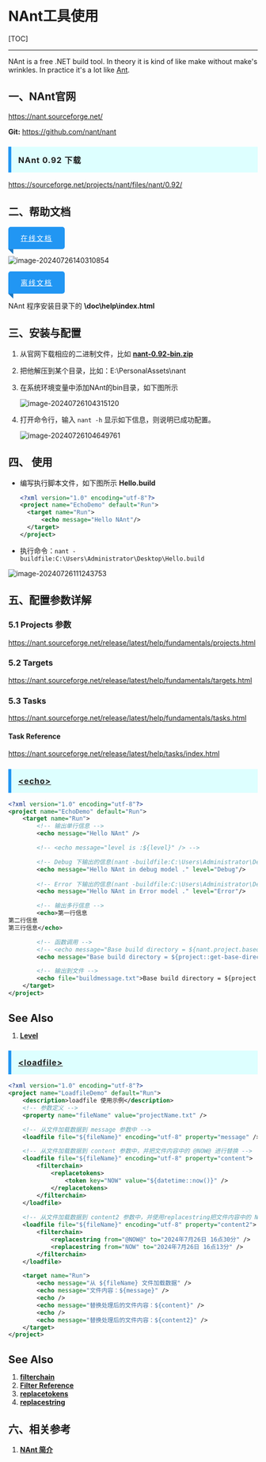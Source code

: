 # NAnt工具使用

[TOC]

---

NAnt is a free .NET build tool. In theory it is kind of like make without make's wrinkles. In practice it's a lot like [Ant](http://ant.apache.org/).

## 一、NAnt官网

https://nant.sourceforge.net/

**Git:** https://github.com/nant/nant

<h3 style="border-left:6px solid #2196F3;background:#ddffff;padding:14px;font-size:16px;letter-spacing:1px;">NAnt 0.92 下载</h3>

https://sourceforge.net/projects/nant/files/nant/0.92/



## 二、帮助文档

<div style="display:inline-block;position:relative;background:#2196F3;color:white;text-align:center;padding: 0px 25px;            height:45px;line-height:45px;border-radius:5px 5px 5px 0px;letter-spacing:2px;">
        <div><a style="color:white;" href="https://nant.sourceforge.net/release/latest/help/">在线文档</a></div>
        <div style="width:0px;height:0px;position: absolute;border:5px solid transparent;border-top:5px solid #1a76c0;            border-right:5px solid #1a76c0;left: 0px;bottom: -10px;"></div>
    </div>
<p style="margin-top:10px;"></p>

![image-20240726140310854](../Images/NAnt/image-20240726140310854.png)



<div style="display:inline-block;position:relative;background:#2196F3;color:white;text-align:center;padding: 0px 25px;            height:45px;line-height:45px;border-radius:5px 5px 5px 0px;letter-spacing:2px;">
        <div><a style="color:white;" href="">离线文档</a></div>
        <div style="width:0px;height:0px;position: absolute;border:5px solid transparent;border-top:5px solid #1a76c0;            border-right:5px solid #1a76c0;left: 0px;bottom: -10px;"></div>
    </div>
<p style="margin-top:10px;"></p>

NAnt 程序安装目录下的 **\doc\help\index.html**



## 三、安装与配置

1. 从官网下载相应的二进制文件，比如 **[nant-0.92-bin.zip](https://sourceforge.net/projects/nant/files/nant/0.92/nant-0.92-bin.zip/download)**

2. 把他解压到某个目录，比如：E:\PersonalAssets\nant

3. 在系统环境变量中添加NAnt的bin目录，如下图所示

   ![image-20240726104315120](../Images/NAnt/image-20240726104315120.png)

4. 打开命令行，输入 `nant -h` 显示如下信息，则说明已成功配置。

   ![image-20240726104649761](../Images/NAnt/image-20240726104649761.png)



## 四、 使用

* 编写执行脚本文件，如下图所示 **Hello.build**

  ```xml
  <?xml version="1.0" encoding="utf-8"?>
  <project name="EchoDemo" default="Run">	
  	<target name="Run">
  		<echo message="Hello NAnt"/>
  	</target>
  </project>
  ```

* 执行命令：`nant -buildfile:C:\Users\Administrator\Desktop\Hello.build`

![image-20240726111243753](../Images/NAnt/image-20240726111243753.png)



## 五、配置参数详解

### 5.1 Projects 参数

https://nant.sourceforge.net/release/latest/help/fundamentals/projects.html



### 5.2 Targets

https://nant.sourceforge.net/release/latest/help/fundamentals/targets.html



### 5.3 Tasks

https://nant.sourceforge.net/release/latest/help/fundamentals/tasks.html

#### Task Reference

https://nant.sourceforge.net/release/latest/help/tasks/index.html

<h3 style="border-left:6px solid #2196F3;background:#ddffff;padding:14px;font-size:16px;letter-spacing:1px;"><a href="https://nant.sourceforge.net/release/latest/help/tasks/echo.html">&lt;echo&gt;</a></h3>

```xml
<?xml version="1.0" encoding="utf-8"?>
<project name="EchoDemo" default="Run">
	<target name="Run">
		<!-- 输出单行信息 -->
		<echo message="Hello NAnt" />

		<!-- <echo message="level is :${level}" /> -->

		<!-- Debug 下输出的信息(nant -buildfile:C:\Users\Administrator\Desktop\echo.build -debug) -->
		<echo message="Hello NAnt in debug model ." level="Debug"/>
		
		<!-- Error 下输出的信息(nant -buildfile:C:\Users\Administrator\Desktop\echo.build -q) -->
		<echo message="Hello NAnt in Error model ." level="Error"/>

		<!-- 输出多行信息 -->
		<echo>第一行信息
第二行信息
第三行信息</echo>

		<!-- 函数调用 -->
		<!-- <echo message="Base build directory = ${nant.project.basedir}" /> -->
		<echo message="Base build directory = ${project::get-base-directory()}" />

		<!-- 输出到文件 -->
		<echo file="buildmessage.txt">Base build directory = ${project::get-base-directory()}</echo>
	</target>
</project>
```

<div style="font-weight:bold;font-size:16pt;padding-top:15px;">See Also</div>

1. **[Level](https://nant.sourceforge.net/release/latest/help/enums/NAnt.Core.Level.html)**



<h3 style="border-left:6px solid #2196F3;background:#ddffff;padding:14px;font-size:16px;letter-spacing:1px;"><a href="https://nant.sourceforge.net/release/latest/help/tasks/loadfile.html">&lt;loadfile&gt;</a></h3>

```xml
<?xml version="1.0" encoding="utf-8"?>
<project name="LoadfileDemo" default="Run">
    <description>loadfile 使用示例</description>
    <!-- 参数定义 -->
    <property name="fileName" value="projectName.txt" />

    <!-- 从文件加载数据到 message 参数中 -->
    <loadfile file="${fileName}" encoding="utf-8" property="message" />

    <!-- 从文件加载数据到 content 参数中，并把文件内容中的 @NOW@ 进行替换 -->
    <loadfile file="${fileName}" encoding="utf-8" property="content">
        <filterchain>
            <replacetokens>
                <token key="NOW" value="${datetime::now()}" />
            </replacetokens>
        </filterchain>
    </loadfile>
    
    <!-- 从文件加载数据到 content2 参数中，并使用replacestring把文件内容中的 NOW 进行替换 -->
    <loadfile file="${fileName}" encoding="utf-8" property="content2">
        <filterchain>
            <replacestring from="@NOW@" to="2024年7月26日 16点30分" />
            <replacestring from="NOW" to="2024年7月26日 16点13分" />
        </filterchain>
    </loadfile>

    <target name="Run">
        <echo message="从 ${fileName} 文件加载数据" />
        <echo message="文件内容：${message}" />
        <echo />
        <echo message="替换处理后的文件内容：${content}" />
        <echo />
        <echo message="替换处理后的文件内容：${content2}" />
    </target>
</project>
```

<div style="font-weight:bold;font-size:16pt;padding-top:15px;">See Also</div>

1. **[filterchain](https://nant.sourceforge.net/release/latest/help/types/filterchain.html)**
2. **[Filter Reference](https://nant.sourceforge.net/release/latest/help/filters/index.html)**
3. **[replacetokens](https://nant.sourceforge.net/release/latest/help/filters/replacetokens.html)**
4. **[replacestring](https://nant.sourceforge.net/release/latest/help/filters/replacestring.html)**



## 六、相关参考

1. **[NAnt 简介](https://blog.csdn.net/weixin_33709219/article/details/90329243)**